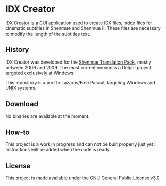 # IDX Creator

IDX Creator is a GUI application used to create IDX files, index files for cinematic subtitles in Shenmue and Shenmue II. These files are necessary to modify the length of the subtitles text.

## History

IDX Creator was developed for the [Shenmue Translation Pack](http://shenmuesubs.sourceforge.net/), mostly between 2006 and 2009. The most current version is a Delphi project targeted exclusively at Windows.

This repository is a port to Lazarus/Free Pascal, targeting Windows and UNIX systems.

## Download

No binaries are available at the moment.

## How-to

This project is a work in progress and can not be built properly just yet ! Instructions will be added when the code is ready.

## License

This project is made available under the GNU General Public License v3.0.
